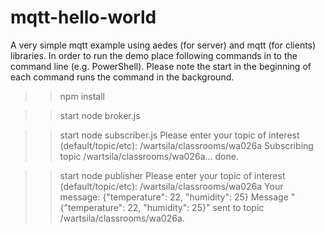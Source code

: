 # mqtt-hello-world

A very simple mqtt example using aedes (for server) and mqtt (for clients) libraries. In order to run the demo place following commands in to the command line (e.g. PowerShell). Please note the start in the beginning of each command runs the command in the background.

>> npm install

>> start node broker.js

>> start node subscriber.js
Please enter your topic of interest (default/topic/etc): /wartsila/classrooms/wa026a
Subscribing topic /wartsila/classrooms/wa026a... done.

>> start node publisher
Please enter your topic of interest (default/topic/etc): /wartsila/classrooms/wa026a
Your message: {"temperature": 22, "humidity": 25}
Message "{"temperature": 22, "humidity": 25}" sent to topic /wartsila/classrooms/wa026a.
